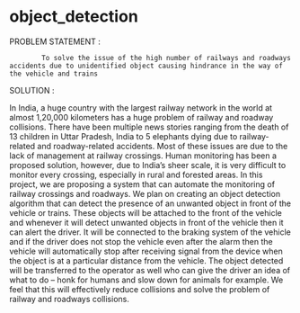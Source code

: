 # object_detection

PROBLEM STATEMENT :
            
            To solve the issue of the high number of railways and roadways accidents due to unidentified object causing hindrance in the way of the vehicle and trains

            
SOLUTION :
 
 
In India, a huge country with the largest railway network in the world at almost 1,20,000 kilometers has a huge problem of railway and roadway collisions. There have been multiple news stories ranging from the death of 13 children in Uttar Pradesh, India to 5 elephants dying due to railway-related and roadway-related accidents. Most of these issues are due to the lack of management at railway crossings. Human monitoring has been a proposed solution, however, due to India’s sheer scale, it is very difficult to monitor every crossing, especially in rural and forested areas. In this project, we are proposing a system that can automate the monitoring of railway crossings and roadways. We plan on creating an object detection algorithm that can detect the presence of an unwanted object in front of the vehicle or trains. These objects will be attached to the front of the vehicle and whenever it will detect unwanted objects in front of the vehicle then it can alert the driver. It will be connected to the braking system of the vehicle and if the driver does not stop the vehicle even after the alarm then the vehicle will automatically stop after receiving signal from the device when the object is at a particular distance from the vehicle. The object detected will be transferred to the operator as well who can give the driver an idea of what to do – honk for humans and slow down for animals for example. We feel that this will effectively reduce collisions and solve the problem of railway and roadways collisions.
